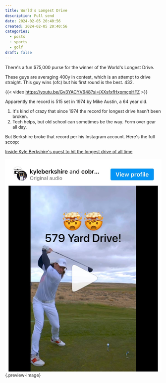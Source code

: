 ```yaml
---
title: World's Longest Drive
description: Full send
date: 2024-02-05 20:40:56
created: 2024-02-05 20:40:56
categories:
  - posts
  - sports
  - golf
draft: false
---
```


There's a fun $75,000 purse for the winner of the World's Longest Drive. 

These guys are averaging 400y in contest, which is an attempt to drive straight. This guy wins (ofc) but his first round is the best. 432. 

{{< video https://youtu.be/Gv3YACYV648?si=jXXsfxfHxpmcpHFZ >}} 

Apparently the record is 515 set in 1974 by Mike Austin, a 64 year old. 

1. It's kind of crazy that since 1974 the record for longest drive hasn't been broken. 
2. Tech helps, but old school can sometimes be the way. Form over gear all day. 

But Berkshire broke that record per his Instagram account. Here's the full scoop: 

[Inside Kyle Berkshire's quest to hit the longest drive of all time](https://golf.com/news/kyle-berkshire-worlds-longest-drive/)

![579 yards](../img/screenshot-world-longest-drive.jpeg){.preview-image}